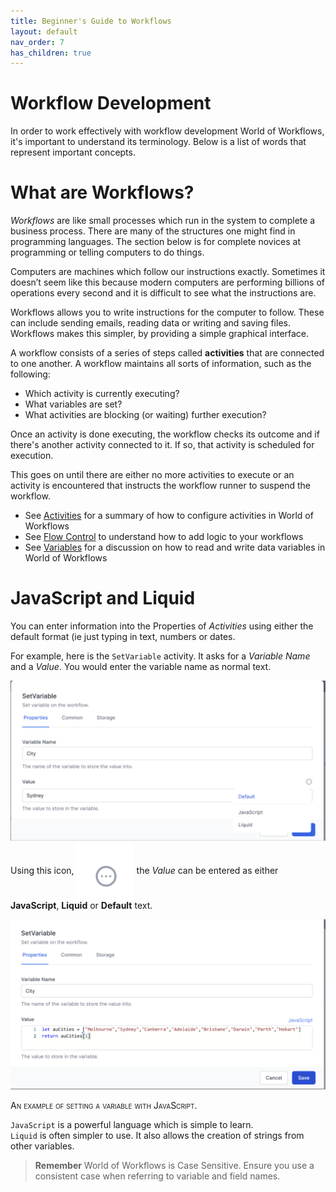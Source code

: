 ```yaml
---
title: Beginner's Guide to Workflows
layout: default
nav_order: 7
has_children: true
---
```


# Workflow Development

In order to work effectively with workflow development World of Workflows, it's important to understand its terminology. Below is a list of words that represent important concepts.

# What are Workflows?

*Workflows* are like small processes which run in the system to complete a business process. There are many of the structures one might find in programming languages. The section below is for complete novices at programming or telling computers to do things.

Computers are machines which follow our instructions exactly. Sometimes it doesn’t seem like this because modern computers are performing billions of operations every second and it is difficult to see what the instructions are.

Workflows allows you to write instructions for the computer to follow. These can include sending emails, reading data or writing and saving files. Workflows makes this simpler, by providing a simple graphical interface.

A workflow consists of a series of steps called **activities** that are connected to one another. A workflow maintains all sorts of information, such as the following:

- Which activity is currently executing?
- What variables are set?
- What activities are blocking (or waiting) further execution?

Once an activity is done executing, the workflow checks its outcome and if there's another activity connected to it. If so, that activity is scheduled for execution.

This goes on until there are either no more activities to execute or an activity is encountered that instructs the workflow runner to suspend the workflow.

- See [Activities](./activities.html) for a summary of how to configure activities in World of Workflows
- See [Flow Control](./flowcontrol.html) to understand how to add logic to your workflows
- See [Variables](./variables.html) for a discussion on how to read and write data variables in World of Workflows

# JavaScript and Liquid

You can enter information into the Properties of *Activities* using either the default format (ie just typing in text, numbers or dates.

For example, here is the `SetVariable` activity. It asks for a *Variable Name* and a *Value*. You would enter the variable name as normal text.

<img src="../images/image66.png" /><br>
Using this icon, <img style="vertical-align:middle" src="../images/image65.png" /> the *Value* can be entered as either **JavaScript**, **Liquid** or **Default** text. 

<img src="../images/image67.png"  />

<span class="smallcaps">An example of setting a variable with JavaScript.</span>

`JavaScript` is a powerful language which is simple to learn.  
`Liquid` is often simpler to use.  It also allows the creation of strings from other variables.


> **Remember** World of Workflows is Case Sensitive.  Ensure you use a consistent case when referring to variable and field names.
